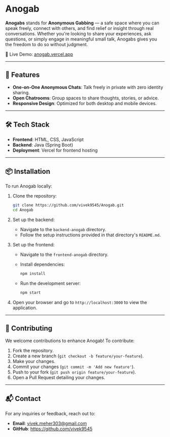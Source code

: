 # Anogab

**Anogabs** stands for **Anonymous Gabbing** — a safe space where you can speak freely, connect with others, and find relief or insight through real conversations. Whether you're looking to share your experiences, ask questions, or simply engage in meaningful small talk, Anogabs gives you the freedom to do so without judgment.

🔗 Live Demo: [anogab.vercel.app](https://anogab.vercel.app)


---

## 🚀 Features

- **One-on-One Anonymous Chats**: Talk freely in private with zero identity sharing.
- **Open Chatrooms**: Group spaces to share thoughts, stories, or advice.
- **Responsive Design**: Optimized for both desktop and mobile devices.

---

## 🛠️ Tech Stack

- **Frontend**: HTML, CSS, JavaScript
- **Backend**: Java (Spring Boot)
- **Deployment**: Vercel for frontend hosting

---

## 📦 Installation

To run Anogab locally:

1. Clone the repository:
    
    ```bash
    git clone https://github.com/vivek9545/Anogab.git
    cd Anogab
    ```
    
2. Set up the backend:
    - Navigate to the `backend-anogab` directory.
    - Follow the setup instructions provided in that directory's `README.md`.
3. Set up the frontend:
    - Navigate to the `frontend-anogab` directory.
    - Install dependencies:
        
        ```bash
        npm install
        ```
        
    - Run the development server:
        
        ```bash
        npm start
        ```
        
4. Open your browser and go to `http://localhost:3000` to view the application.

---

## 🤝 Contributing

We welcome contributions to enhance Anogab! To contribute:

1. Fork the repository.
2. Create a new branch (`git checkout -b feature/your-feature`).
3. Make your changes.
4. Commit your changes (`git commit -m 'Add new feature'`).
5. Push to your fork (`git push origin feature/your-feature`).
6. Open a Pull Request detailing your changes.

---

## 📬 Contact

For any inquiries or feedback, reach out to:

- **Email**: vivek.meher303@gmail.com
- **GitHub**: https://github.com/vivek9545
